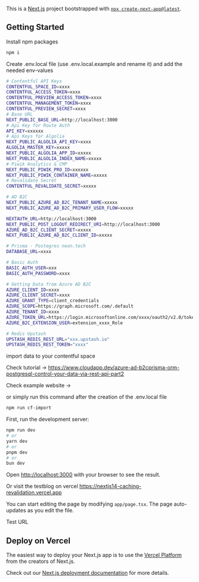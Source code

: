 This is a [Next.js](https://nextjs.org/) project bootstrapped with [`npx create-next-app@latest`](https://github.com/vercel/next.js/tree/canary/packages/create-next-app).

## Getting Started

Install npm packages

```bash
npm i
```

Create .env.local file (use .env.local.example and rename it) and add the needed env-values

```bash
# Contentful API Keys
CONTENTFUL_SPACE_ID=xxxx
CONTENTFUL_ACCESS_TOKEN=xxxx
CONTENTFUL_PREVIEW_ACCESS_TOKEN=xxxx
CONTENTFUL_MANAGEMENT_TOKEN=xxxx
CONTENTFUL_PREVIEW_SECRET=xxxx
# Base URL
NEXT_PUBLIC_BASE_URL=http://localhost:3000
# Api Key for Route Auth
API_KEY=xxxxxx
# Api Keys for Algolia
NEXT_PUBLIC_ALGOLIA_API_KEY=xxxx
ALGOLIA_MASTER_KEY=xxxxx
NEXT_PUBLIC_ALGOLIA_APP_ID=xxxxx
NEXT_PUBLIC_ALGOLIA_INDEX_NAME=xxxxx
# Piwik Analytics & CMP
NEXT_PUBLIC_PIWIK_PRO_ID=xxxxxx
NEXT_PUBLIC_PIWIK_CONTAINER_NAME=xxxxx
# Revalidate Secret
CONTENTFUL_REVALIDATE_SECRET=xxxxx

# AD B2C
NEXT_PUBLIC_AZURE_AD_B2C_TENANT_NAME=xxxxx
NEXT_PUBLIC_AZURE_AD_B2C_PRIMARY_USER_FLOW=xxxxx

NEXTAUTH_URL=http://localhost:3000
NEXT_PUBLIC_POST_LOGOUT_REDIRECT_URI=http://localhost:3000
AZURE_AD_B2C_CLIENT_SECRET=xxxxx
NEXT_PUBLIC_AZURE_AD_B2C_CLIENT_ID=xxxxx

# Prisma - Postegres neon.tech
DATABASE_URL=xxxx

# Basic Auth
BASIC_AUTH_USER=xxx
BASIC_AUTH_PASSWORD=xxxx

# Getting Data from Azure AD B2C
AZURE_CLIENT_ID=xxxx
AZURE_CLIENT_SECRET=xxxx
AZURE_GRANT_TYPE=client_credentials
AZURE_SCOPE=https://graph.microsoft.com/.default
AZURE_TENANT_ID=xxxx
AZURE_TOKEN_URL=https://login.microsoftonline.com/xxxx/oauth2/v2.0/token
AZURE_B2C_EXTENSION_USER=extension_xxxx_Role

# Redis Upstash
UPSTASH_REDIS_REST_URL="xxx.upstash.io"
UPSTASH_REDIS_REST_TOKEN="xxxx"
```

import data to your contentful space

Check tutorial -> https://www.cloudapp.dev/azure-ad-b2cprisma-orm-postgresql-control-your-data-via-rest-api-part2

Check example website ->

or simply run this command after the creation of the .env.local file

```bash
npm run cf-import
```

First, run the development server:

```bash
npm run dev
# or
yarn dev
# or
pnpm dev
# or
bun dev
```

Open [http://localhost:3000](http://localhost:3000) with your browser to see the result.

Or visit the testblog on vercel https://nextjs14-caching-revalidation.vercel.app

You can start editing the page by modifying `app/page.tsx`. The page auto-updates as you edit the file.

Test URL

## Deploy on Vercel

The easiest way to deploy your Next.js app is to use the [Vercel Platform](https://vercel.com/new?utm_medium=default-template&filter=next.js&utm_source=create-next-app&utm_campaign=create-next-app-readme) from the creators of Next.js.

Check out our [Next.js deployment documentation](https://nextjs.org/docs/deployment) for more details.

